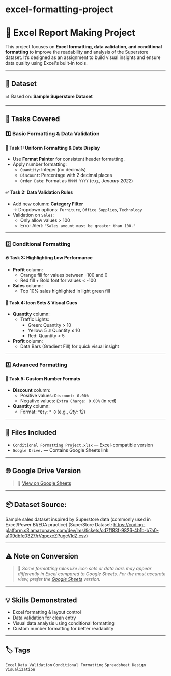 # excel-formatting-project

# 🎨 Excel Report Making Project

This project focuses on **Excel formatting, data validation, and conditional formatting** to improve the readability and analysis of the Superstore dataset. It’s designed as an assignment to build visual insights and ensure data quality using Excel's built-in tools.

---

## 📁 Dataset
📊 Based on: **Sample Superstore Dataset**  


---

## 🔧 Tasks Covered

### 1️⃣ Basic Formatting & Data Validation

#### 🧼 Task 1: Uniform Formatting & Date Display
- Use **Format Painter** for consistent header formatting.
- Apply number formatting:
  - `Quantity`: Integer (no decimals)
  - `Discount`: Percentage with 2 decimal places
  - `Order Date`: Format as `MMMM YYYY` (e.g., *January 2022*)

#### ✅ Task 2: Data Validation Rules
- Add new column: **Category Filter**  
  → Dropdown options: `Furniture`, `Office Supplies`, `Technology`
- Validation on `Sales`:
  - Only allow values > 100
  - Error Alert: `"Sales amount must be greater than 100."`

---

### 2️⃣ Conditional Formatting

#### 🔥 Task 3: Highlighting Low Performance
- **Profit** column:
  - Orange fill for values between -100 and 0
  - Red fill + Bold font for values < -100
- **Sales** column:
  - Top 10% sales highlighted in light green fill

#### 🚦 Task 4: Icon Sets & Visual Cues
- **Quantity** column:
  - Traffic Lights:  
    - Green: Quantity > 10  
    - Yellow: 5 ≤ Quantity ≤ 10  
    - Red: Quantity < 5  
- **Profit** column:
  - Data Bars (Gradient Fill) for quick visual insight

---

### 3️⃣ Advanced Formatting

#### 🎨 Task 5: Custom Number Formats
- **Discount** column:
  - Positive values: `Discount: 0.00%`
  - Negative values: `Extra Charge: 0.00%` (in red)
- **Quantity** column:
  - Format: `"Qty:" 0` (e.g., *Qty: 12*)

---

## 📂 Files Included
- `Conditional Formatting Project.xlsx` — Excel-compatible version   
- `Google Drive.` — Contains Google Sheets link

---

## 🌐 Google Drive Version  
> 🔗 [View on Google Sheets](https://docs.google.com/spreadsheets/d/1dsL1wq1Yzylo1HoLK8AcoZdgcb-lIExaqpXN6uTyuHo/edit?usp=sharing)

---

## 📦 Dataset Source:
Sample sales dataset inspired by Superstore data (commonly used in Excel/Power BI/EDA practice)
(SuperStore Dataset: https://coding-platform.s3.amazonaws.com/dev/lms/tickets/cd7f183f-9826-4b1b-b7a0-a109dbfe0327/rVqpcxcZPugeVIdZ.csv)

---

## ⚠️ Note on Conversion
> 📌 *Some formatting rules like icon sets or data bars may appear differently in Excel compared to Google Sheets. For the most accurate view, prefer the [Google Sheets](https://docs.google.com/spreadsheets/d/1dsL1wq1Yzylo1HoLK8AcoZdgcb-lIExaqpXN6uTyuHo/edit?usp=sharing) version.*

---

## 💡 Skills Demonstrated
- Excel formatting & layout control
- Data validation for clean entry
- Visual data analysis using conditional formatting
- Custom number formatting for better readability

---

## 🏷️ Tags  
`Excel` `Data Validation` `Conditional Formatting` `Spreadsheet Design` `Visualization`

